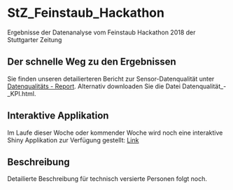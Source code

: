 # StZ_Feinstaub_Hackathon

Ergebnisse der Datenanalyse vom Feinstaub Hackathon 2018 der Stuttgarter Zeitung

## Der schnelle Weg zu den Ergebnissen 

Sie finden unseren detailierteren Bericht zur Sensor-Datenqualität unter  [Datenqualitäts - Report](http://rpubs.com/anofox/feinstaub-hackathon). Alternativ downloaden Sie die Datei Datenqualität_-_KPI.html.

## Interaktive Applikation 

Im Laufe dieser Woche oder kommender Woche wird noch eine interaktive Shiny Applikation zur Verfügung gestellt: [Link](#)


## Beschreibung 

Detailierte Beschreibung für technisch versierte Personen folgt noch.
